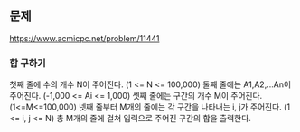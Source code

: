 ## 문제
https://www.acmicpc.net/problem/11441

###  합 구하기
첫째 줄에 수의 개수 N이 주어진다. (1 <= N <= 100,000) 둘째 줄에는 A1,A2,...An이 주어진다. (-1,000 <= Ai <= 1,000) 셋째 줄에는 구간의 개수 M이 주어진다. (1<=M<=100,000) 넷째 줄부터 M개의 줄에는 각 구간을 나타내는 i, j가 주어진다. (1 <= i, j <= N) 총 M개의 줄에 걸쳐 입력으로 주어진 구간의 합을 출력한다.